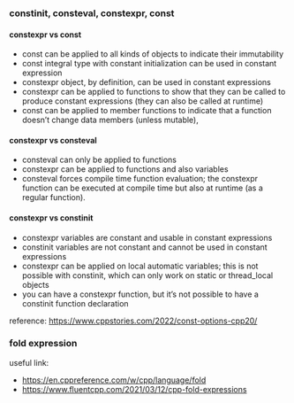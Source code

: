 ### constinit, consteval, constexpr, const

#### constexpr vs const
- const can be applied to all kinds of objects to indicate their immutability
- const integral type with constant initialization can be used in constant expression
- constexpr object, by definition, can be used in constant expressions
- constexpr can be applied to functions to show that they can be called to produce constant expressions (they can also be called at runtime)
- const can be applied to member functions to indicate that a function doesn’t change data members (unless mutable),

#### constexpr vs consteval
- consteval can only be applied to functions
- constexpr can be applied to functions and also variables
- consteval forces compile time function evaluation; the constexpr function can be executed at compile time but also at runtime (as a regular function).

#### constexpr vs constinit
- constexpr variables are constant and usable in constant expressions
- constinit variables are not constant and cannot be used in constant expressions
- constexpr can be applied on local automatic variables; this is not possible with constinit, which can only work on static or thread_local objects
- you can have a constexpr function, but it’s not possible to have a constinit function declaration

reference: https://www.cppstories.com/2022/const-options-cpp20/


### fold expression
useful link:
- https://en.cppreference.com/w/cpp/language/fold
- https://www.fluentcpp.com/2021/03/12/cpp-fold-expressions
